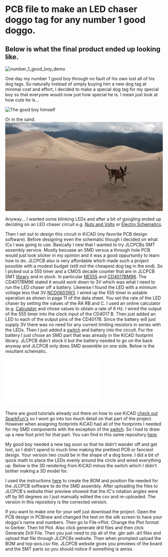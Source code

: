 # PCB file to make an LED chaser doggo tag for any number 1 good doggo.
## Below is what the final product ended up looking like.

![number_1_good_boy_demo](number_1_good_boy.gif)

One day my number 1 good boy through no fault of his own lost all of his dog tags. So naturally instead of simply buying him a new dog tag at minimal cost and effort, I decided to make a special dog tag for my special boy so that everyone would now just how special he is. I mean just look at how cute he is...

![The good boy himself](good_boy.gif)

Or in the sand.
![He is so cute!](desert_good_boy.jpg)

Anyway... I wanted some blinking LEDs and after a bit of googling ended up deciding on an LED chaser circuit e.g. [Nuts and Volts](https://www.nutsvolts.com/magazine/article/led-chaser-sequencer-circuits) or [Electro Schematics](https://www.electroschematics.com/led-chaser/).

Then I set out to design this circuit in KiCAD (my favorite PCB design software). 
Before designing even the schematic though I decided on what ICs I was going to use. Basically I new that I wanted to try JLCPCBs SMT assembly service. Mostly becuase an SMD versus a through hole PCB would just look slicker in my opinion and it was a good oppurtunity to learn how to do. JLCPCB also is very affordable which made such a project possible with a modest budget (still not the cheapest dog tag in the end). So I picked out a 555 timer and a CMOS decade counter that are in JLCPCB SMT [library](https://jlcpcb.com/parts) and in stock. In particular [NE555](http://www.ti.com/lit/ds/symlink/ne555.pdf) and [CD4017BM96](https://datasheet.lcsc.com/szlcsc/1809042113_Texas-Instruments-CD4017BM96_C11349.pdf). The CD4017BM96 stated it would work down to 3V which was what I need to run the LED chaser off a battery. Likewise I found the LED with a mininum voltage less that 3V [NCD0603W3](https://datasheet.lcsc.com/szlcsc/2008201033_Foshan-NationStar-Optoelectronics-NCD0603W3_C158100.pdf). I wired up the 555 timer in astable operation as shown in page 11 of the data sheet. You set the rate of the LED chaser by setting the values of the RA RB and C. I used an online calculator (e.g. [Calculator](https://www.xarg.org/tools/ne555-astable-circuit-calculator/) and chose values to obtain a rate of 6 Hz. I wired the output of the 555 timer into the clock input of the CD4017
B. Then just added an LED to each of the output pins of the CD4017B. Since the battery will just supply 3V there was no need for any current limiting resistors in series with the LEDs. Then I just added a [switch](https://lcsc.com/product-detail/New-Arrivals_XKB-Enterprise-SK-3296S-01-L2_C500051.html) and battery into the circuit. For the battery I just chose an SMD part that was already in the KiCAD footprint library. JLCPCB didn't stock it but the battery needed to go on the back anyway and JLCPCB only does SMD assemble on one side. Below is the resultant schematic. 

![Schematic](number_1_good_boy.pdf)

There are good tutorials already out there on how to use KiCAD [check out SparkFun's](https://learn.sparkfun.com/tutorials/beginners-guide-to-kicad) so I wont go into too much detail on that part of the project. However when assigning footprints KiCAD had all of the footprints I needed for my SMD components with the exception of the [switch](https://lcsc.com/product-detail/New-Arrivals_XKB-Enterprise-SK-3296S-01-L2_C500051.html). So I had to draw up a new foot print for that part. You can find in this same repository [here](https://github.com/Wheeler1711/kicad/tree/main/my_footprints/switch.pretty). 

My good boy needed a new tag soon so that he didn't wander off and get lost, so I didn't spend to much time making the prettiest PCB or fanciest design. Your version two could be in the shape of a dog bone. I did a bit of quick math to place the LEDs evenly around the circle and wired everything up. Below is the 3D rendering from KiCAD minus the switch which I didn't bother making a 3D model for.  

I used the instructions [here](https://support.jlcpcb.com/article/84-how-to-generate-the-bom-and-centroid-file-from-kicad) to create the BOM and position file needed for the JLCPCB software to do the SMD assembly. After uploading the files to JLCPCB's website thier preview showed that the IC's rotation angles were off by 90 degrees so I just manually edited the csv and re-uploaded. The version in this repository is the corrected version. 

If you want to make one for your self just download the project. Open the PCB design in PCBnew and changed the text on the silk screen to have your doggo's name and numbers. Then go to File->Plot. Change the Plot format to Gerber. Then hit Plot. Also click generate drill files and then click Generate Drill File. Then you just need to zip all of the .gbr adn .drl files and upload that file through JLCPCBs website. Then when prompted upload the BOM and top-pos.csv file. JLCPCB website gives you previews of the board and the SMT parts so you should notice if something is amiss.
